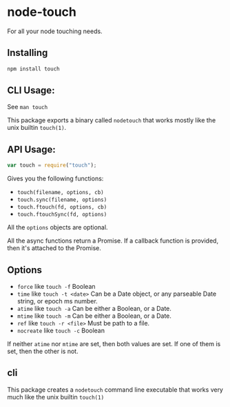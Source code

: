 # node-touch

For all your node touching needs.

## Installing

```bash
npm install touch
```

## CLI Usage:

See `man touch`

This package exports a binary called `nodetouch` that works mostly
like the unix builtin `touch(1)`.

## API Usage:

```javascript
var touch = require("touch");
```

Gives you the following functions:

- `touch(filename, options, cb)`
- `touch.sync(filename, options)`
- `touch.ftouch(fd, options, cb)`
- `touch.ftouchSync(fd, options)`

All the `options` objects are optional.

All the async functions return a Promise. If a callback function is
provided, then it's attached to the Promise.

## Options

- `force` like `touch -f` Boolean
- `time` like `touch -t <date>` Can be a Date object, or any parseable
  Date string, or epoch ms number.
- `atime` like `touch -a` Can be either a Boolean, or a Date.
- `mtime` like `touch -m` Can be either a Boolean, or a Date.
- `ref` like `touch -r <file>` Must be path to a file.
- `nocreate` like `touch -c` Boolean

If neither `atime` nor `mtime` are set, then both values are set. If
one of them is set, then the other is not.

## cli

This package creates a `nodetouch` command line executable that works
very much like the unix builtin `touch(1)`
